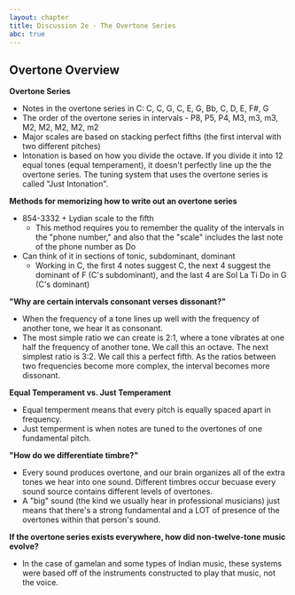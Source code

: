 ```yaml
---
layout: chapter
title: Discussion 2e - The Overtone Series
abc: true
---
```


## Overtone Overview

**Overtone Series**
- Notes in the overtone series in C: C, C, G, C, E, G, Bb, C, D, E, F#, G
- The order of the overtone series in intervals - P8, P5, P4, M3, m3, m3, M2, M2, M2, M2, m2
- Major scales are based on stacking perfect fifths (the first interval with two different pitches) 
- Intonation is based on how you divide the octave. If you divide it into 12 equal tones (equal temperament), it doesn't perfectly line up the the overtone series. The tuning system that uses the overtone series is called "Just Intonation".

**Methods for memorizing how to write out an overtone series**
- 854-3332 + Lydian scale to the fifth
  - This method requires you to remember the quality of the intervals in the "phone number," and also that the "scale" includes the last note of the phone number as Do
- Can think of it in sections of tonic, subdominant, dominant
  - Working in C, the first 4 notes suggest C, the next 4 suggest the dominant of F (C's subdominant), and the last 4 are Sol La Ti Do in G (C's dominant)

**"Why are certain intervals consonant verses dissonant?"**
- When the frequency of a tone lines up well with the frequency of another tone, we hear it as consonant.
- The most simple ratio we can create is 2:1, where a tone vibrates at one half the frequency of another tone. We call this an octave. The next simplest ratio is 3:2. We call this a perfect fifth. As the ratios between two frequencies become more complex, the interval becomes more dissonant. 

**Equal Temperament vs. Just Temperament**
- Equal temperment means that every pitch is equally spaced apart in frequency.
- Just temperment is when notes are tuned to the overtones of one fundamental pitch.

**"How do we differentiate timbre?"**
- Every sound produces overtone, and our brain organizes all of the extra tones we hear into one sound. Different timbres occur becuase every sound source contains different levels of overtones.
- A "big" sound (the kind we usually hear in professional musicians) just means that there's a strong fundamental and a LOT of presence of the overtones within that person's sound.

**If the overtone series exists everywhere, how did non-twelve-tone music evolve?**
- In the case of gamelan and some types of Indian music, these systems were based off of the instruments constructed to play that music, not the voice.
